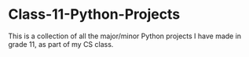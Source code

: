 # Class-11-Python-Projects
This is a collection of all the major/minor Python projects I have made in grade 11, as part of my CS class.
